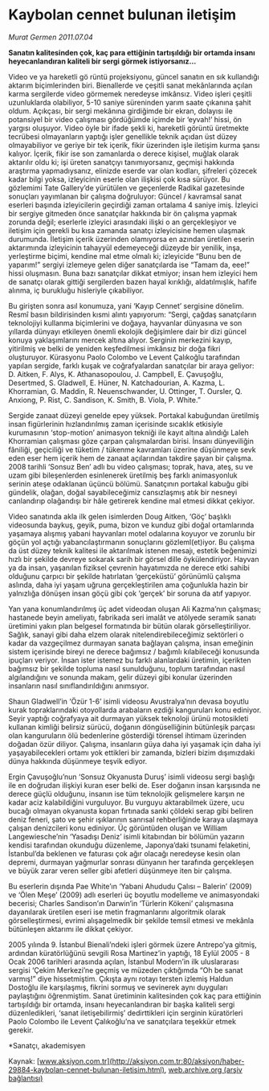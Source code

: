 # Kaybolan cennet bulunan iletişim

*Murat Germen 2011.07.04*

<font class="agenda2NewsSpot">
 <strong>
  <span lang="EN-GB">
   Sanatın
   <span>
   </span>
   kalitesinden çok, kaç para ettiğinin tartışıldığı bir ortamda insanı heyecanlandıran kaliteli bir sergi görmek istiyorsanız...
  </span>
 </strong>
</font>
<font class="newsDetail">
 <p>
  <p class="BasicParagraph">
   <span>
    Video ve ya hareketli gö
   </span>
   <span>
    rüntü projeksiyonu, güncel sanatın en sık kullandığı aktarım biçimlerinden biri. Bienallerde ve çeşitli sanat mekânlarında açılan karma sergilerde video görmemek neredeyse imkânsız. Video işleri çeşitli uzunluklarda olabiliyor, 5-10 saniye süreninden yarım saate çıkanına şahit oldum. Açıkçası, bir sergi mekânına girdiğimde bir ekran, dolayısı ile potansiyel bir video çalışması gördüğümde içimde bir ‘eyvah!’ hissi, ön yargısı oluşuyor. Video öyle bir ifade şekli ki, hareketli görüntü üretmekte tecrübesi olmayanların yaptığı işler genellikle teknik açıdan üst düzey olmayabiliyor ve geriye bir tek içerik, fikir üzerinden işle iletişim kurma şansı kalıyor. İçerik, fikir ise son zamanlarda o derece kişisel, muğlak olarak aktarılır oldu ki; işi üreten sanatçıyı tanımıyorsanız, geçmişi hakkında araştırma yapmadıysanız, elinizde eserde var olan kodları, şifreleri çözecek kadar bilgi yoksa, izleyicinin eserle olan ilişkisi çok kısa sürüyor. Bu gözlemimi Tate Gallery’de yürütülen ve geçenlerde Radikal gazetesinde sonuçları yayımlanan bir çalışma doğruluyor: Güncel / kavramsal sanat eserleri başında izleyicilerin geçirdiği zaman ortalama 4 saniye imiş. İzleyici bir sergiye gitmeden önce sanatçılar hakkında bir ön çalışma yapmak zorunda değil; eserlerle izleyici arasındaki ilişki o an gerçekleşiyor ve iletişim için gerekli bu kısa zamanda sanatçı izleyicisine hemen ulaşmak durumunda. İletişim içerik üzerinden olamıyorsa en azından üretilen eserin aktarımında izleyicinin tahayyül edemeyeceği düzeyde bir yenilik, inşa, yerleştirme biçimi, kendine mal etme olmalı ki; izleyicide “Bunu ben de yaparım!” sergiyi izlemeye gelen diğer sanatçılarda ise “Tamam da, eee!” hissi oluşmasın. Buna bazı sanatçılar dikkat etmiyor; insan hem izleyici hem de sanatçı olarak gittiği sergilerden bazen hayal kırıklığı, aldatılmışlık, hafife alınma, iç burukluğu hisleriyle çıkabiliyor.
   </span>
  </p>
  <p class="2011yenimetin">
   Bu girişten sonra asıl konumuza, yani ‘Kayıp Cennet’ sergisine dönelim. Resmî basın bildirisinden kısmi alıntı yapıyorum: “Sergi, çağdaş sanatçıların teknolojiyi kullanma biçimlerini ve doğaya, hayvanlar dünyasına ve son yıllarda dünyayı etkileyen önemli ekolojik değişimlere dair bir dizi güncel konuya yaklaşımlarını mercek altına alıyor. Serginin merkezini kayıp, yitirilmiş ve belki de yeniden keşfedilmesi imkânsız bir doğa fikri oluşturuyor. Kürasyonu Paolo Colombo ve Levent Çalıkoğlu tarafından yapılan sergide, farklı kuşak ve coğrafyalardan sanatçılar bir araya geliyor: D. Aitken, F. Alys, K. Athanasopoulou, J. Campbell, E. Çavuşoğlu, Desertmed, S. Gladwell, E. Hüner, N. Katchadourian, A. Kazma, L. Khorramian, G. Maddin, R. Neuenschwander, U. Ottinger, T. Oursler, Q. Anxiong, P. Rist, C. Sandison, K. Smith, B. Viola, P. White.”
  </p>
  <p class="2011yenimetin">
   Sergide zanaat düzeyi genelde epey yüksek. Portakal kabuğundan üretilmiş insan figürlerinin hızlandırılmış zaman içerisinde sıcaklık etkisiyle kurumasının ‘stop-motion’ animasyon tekniği ile kayıt altına alındığı Laleh Khorramian çalışması göze çarpan çalışmalardan birisi. İnsanı dünyeviliğin fâniliği, geçiciliği ve tüketim / tükenme kavramları üzerine düşünmeye sevk eden eser hem içerik hem de zanaat açılarından takdire şayan bir çalışma. 2008 tarihli ‘Sonsuz Ben’ adlı bu video çalışması; toprak, hava, ateş, su ve uzam gibi bileşenlerden esinlenerek üretilmiş beş farklı animasyonluk serinin ateşe odaklanan üçüncü bölümü. Sanatçının portakal kabuğu gibi gündelik, olağan, doğal sayabileceğimiz cansızlaşmış atık bir nesneyi canlandırıp olağandışı bir hâle getirerek kendine mal etmesi dikkat çekiyor.
  </p>
  <p class="2011yenimetin">
   <span>
    Video sanatında akla ilk gelen isimlerden Doug Aitken, ‘Göç’ başlıklı videosunda baykuş, geyik, puma, bizon ve kunduz gibi doğal ortamlarında yaşamaya alışmış yabani hayvanları motel odalarına koyuyor ve zorunlu bir göçün yol açtığı yabancılaştırmanın sonuçlarını gözleml(et)iyor. Bu çalışma da üst düzey teknik kalitesi ile aktarılmak istenen mesajı, estetik beğenimizi hızlı bir şekilde devreye sokarak sarih bir görsel dille öykülendiriyor. Hayvan ya da insan, yaşanılan fiziksel çevrenin hayatımızda ne derece etki sahibi olduğunu çarpıcı bir şekilde hatırlatan ‘gerçeküstü’ görünümlü çalışma aslında, daha iyi yaşam uğruna gerçekleştirilen ama çoğunlukla hazin bir yalnızlığa dönüşen insan göçü gibi çok ‘gerçek’ bir soruna da atıf yapıyor.
   </span>
  </p>
  <p class="2011yenimetin">
   Yan yana konumlandırılmış üç adet videodan oluşan Ali Kazma’nın çalışması; hastanede beyin ameliyatı, fabrikada seri imalât ve atölyede seramik sanatı üretimini yakın plan belgesel formatında bir bütün olarak görselleştiriliyor. Sağlık, sanayi gibi daha elzem olarak nitelendirebileceğimiz sektörleri o kadar da vazgeçilmez durmayan sanata bağlayan çalışma, insan emeğinin sistem içerisinde bireyi ne derece bağımsız / bağımlı kılabileceği konusunda ipuçları veriyor. İnsan ister istemez bu farklı alanlardaki üretimin, içerikten bağımsız bir şekilde topluma nasıl sunulduğunu, toplum tarafından nasıl algılandığını ve sonunda makam, gelir düzeyi gibi konular üzerinden insanların nasıl sınıflandırıldığını anımsıyor.
  </p>
  <p class="2011yenimetin">
   Shaun Gladwell’in ‘Özür 1-6’ isimli videosu Avustralya’nın devasa boyutlu kurak topraklarındaki otoyollarda arabaların ezdiği kanguruları konu ediniyor. Seyir yaptığı coğrafyaya ait durmayan yüksek teknoloji ürünü motosikleti kullanan kimliği belirsiz sürücü, doğanın döngüselliğinin bütünleşik parçası olan kanguruların ölü bedenlerine gösterdiği törensel ihtimam üzerinden doğadan özür diliyor. Çalışma, insanların güya daha iyi yaşamak için daha iyi yaşayabilecekleri ortamı yok ettikleri bir zamanda, bizleri bizim dışımızdaki dünya hakkında düşünmeye teşvik ediyor.
  </p>
  <p class="2011yenimetin">
   <span>
    Ergin Çavuşoğlu’nun ‘Sonsuz Okyanusta Duruş’ isimli videosu sergi başlığı ile en doğrudan ilişkiyi kuran eser belki de. Eser doğanın insan karşısında ne derece güçlü olduğunu, insanın ise tüm teknolojik gelişmelere karşın ne kadar aciz kalabildiğini vurguluyor. Bu vurguyu aktarabilmek üzere, ucu bucağı olmayan okyanusta kopan fırtınada sanki çöldeki serap gibi beliren deniz feneri, şato ve şehir ışıklarının sanrısal rehberliğinde karaya ulaşmaya çalışan denizcileri konu ediniyor. Üç görüntüden oluşan ve William Langewiesche’nin ‘Yasadışı Deniz’ isimli kitabından bir bölümün yazarın kendisi tarafından okunduğu düzenleme, Japonya’daki tsunami felaketini, İstanbul’da beklenen ve faturası çok ağır olacağı neredeyse kesin olan depremi, durmayan yağmurlar sonrası dünyanın her tarafında gerçekleşen ve büyük zarar veren seller gibi afetleri düşünmeye iten bir çalışma.
   </span>
  </p>
  <p class="2011yenimetin">
   Bu eserlerin dışında Pae White’ın ‘Yabani Ahududu Çalısı – Balerin’ (2009) ve ‘Ölen Meşe’ (2009) adlı eserleri üç boyutlu modelleme ve animasyondaki becerisi; Charles Sandison’ın Darwin’in ‘Türlerin Kökeni’ çalışmasına dayanılarak üretilen eseri ise metin fragmanlarını algoritmik olarak görselleştirmesi, evrimi alışagelmedik bir şekilde temsil etmesi ve mekânla bütünleşen aktarımı ile dikkat çekiyor.
  </p>
  <p class="2011yenimetin">
   <span>
    2005 yılında 9. İstanbul Bienali’ndeki işleri görmek üzere Antrepo’ya gitmiş, ardından küratörlüğünü sevgili Rosa Martinez’in yaptığı, 18 Eylül 2005 - 8 Ocak 2006 tarihleri arasında açılan, İstanbul Modern’in ilk uluslararası sergisi ‘Çekim Merkezi’ne geçmiş ve müzeden çıktığımda “Oh be sanat varmış!” diye hissetmiştim. Çıkışta aynı rotayı tersten izlemiş Haldun Dostoğlu ile karşılaşmış, fikrini sormuş ve sevinerek aynı duyguları paylaştığını öğrenmiştim. Sanat üretiminin kalitesinden çok kaç para ettiğinin tartışıldığı bir ortamda, insanı heyecanlandıran bir başka kaliteli sergi düzenledikleri, ‘sanat iletişebilirmiş’ dedirttikleri için serginin küratörleri Paolo Colombo ile Levent Çalıkoğlu’na ve sanatçılara teşekkür etmek gerekir.
   </span>
  </p>
  <p class="2011yenimetin">
   <span>
    *Sanatçı, akademisyen
   </span>
  </p>
 </p>
</font>

Kaynak: [www.aksiyon.com.tr](http://aksiyon.com.tr:80/aksiyon/haber-29884-kaybolan-cennet-bulunan-iletisim.html), [web.archive.org (arşiv bağlantısı)](http://web.archive.org/web/20110714211536/http://aksiyon.com.tr:80/aksiyon/haber-29884-kaybolan-cennet-bulunan-iletisim.html)
